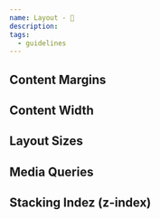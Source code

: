 ```yaml
---
name: Layout - 📐
description:
tags:
  - guidelines
---
```


<DocHeader props={props}/>

## Content Margins

## Content Width

## Layout Sizes

## Media Queries

## Stacking Indez (z-index)
